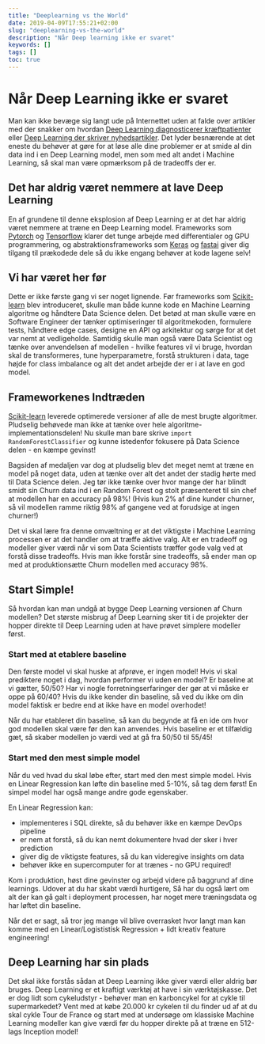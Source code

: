 ```yaml
---
title: "Deeplearning vs the World"
date: 2019-04-09T17:55:21+02:00
slug: "deeplearning-vs-the-world"
description: "Når Deep learning ikke er svaret"
keywords: []
tags: []
toc: true
---
```


# Når Deep Learning ikke er svaret

Man kan ikke bevæge sig langt ude på Internettet uden at falde over artikler med der snakker om hvordan [Deep Learning diagnosticerer kræftpatienter](https://ai.googleblog.com/2018/10/applying-deep-learning-to-metastatic.html) eller [Deep Learning der skriver nyhedsartikler](https://www.forbes.com/sites/nicolemartin1/2019/02/08/did-a-robot-write-this-how-ai-is-impacting-journalism/#6d38d5297795). Det lyder besnærende at det eneste du behøver at gøre for at løse alle dine problemer er at smide al din data ind i en Deep Learning model, men som med alt andet i Machine Learning, så skal man være opmærksom på de tradeoffs der er.

## Det har aldrig været nemmere at lave Deep Learning
En af grundene til denne eksplosion af Deep Learning er at det har aldrig været nemmere at træne en Deep Learning model. Frameworks som [Pytorch](https://pytorch.org/) og [Tensorflow](https://www.tensorflow.org/) klarer det tunge arbejde med differentialer og GPU programmering, og abstraktionsframeworks som [Keras](
https://keras.io/) og [fastai](https://docs.fast.ai/) giver dig tilgang til prækodede dele så du ikke engang behøver at kode lagene selv!

## Vi har været her før
Dette er ikke første gang vi ser noget lignende. Før frameworks som [Scikit-learn](https://scikit-learn.org/stable/) blev introduceret, skulle man både kunne kode en Machine Learning algoritme og håndtere Data Science delen. Det betød at man skulle være en Software Engineer der tænker optimiseringer til algoritmekoden, formulere tests, håndtere edge cases, designe en API og arkitektur og sørge for at det var nemt at vedligeholde.
Samtidig skulle man også være Data Scientist og tænke over anvendelsen af modellen - hvilke features vil vi bruge, hvordan skal de transformeres, tune hyperparametre, forstå strukturen i data, tage højde for class imbalance og alt det andet arbejde der er i at lave en god model.

## Frameworkenes Indtræden
[Scikit-learn](https://scikit-learn.org/stable/) leverede optimerede versioner af alle de mest brugte algoritmer. Pludselig behøvede man ikke at tænke over hele algoritme-implementationsdelen! Nu skulle man bare skrive `import RandomForestClassifier` og kunne istedenfor fokusere på Data Science delen - en kæmpe gevinst!

Bagsiden af medaljen var dog at pludselig blev det meget nemt at træne en model på noget data, uden at tænke over alt det andet der stadig hørte med til Data Science delen. Jeg tør ikke tænke over hvor mange der har blindt smidt sin Churn data ind i en Random Forest og stolt præsenteret til sin chef at modellen har en accuracy på 98%! (Hvis kun 2% af dine kunder churner, så vil modellen ramme riktig 98% af gangene ved at forudsige at ingen churner!)

Det vi skal lære fra denne omvæltning er at det viktigste i Machine Learning processen er at det handler om at træffe aktive valg. Alt er en tradeoff og modeller giver værdi når vi som Data Scientists træffer gode valg ved at forstå disse tradeoffs. Hvis man ikke forstår sine tradeoffs, så ender man op med at produktionsætte Churn modellen med accuracy 98%.

## Start Simple!
Så hvordan kan man undgå at bygge Deep Learning versionen af Churn modellen? Det største misbrug af Deep Learning sker tit i de projekter der hopper direkte til Deep Learning uden at have prøvet simplere modeller først. 

### Start med at etablere baseline
Den første model vi skal huske at afprøve, er ingen model!
Hvis vi skal prediktere noget i dag, hvordan performer vi uden en model? Er baseline at vi gætter, 50/50? 
Har vi nogle forretningserfaringer der gør at vi måske er oppe på 60/40? Hvis du ikke kender din baseline, så ved du ikke om din model faktisk er bedre end at ikke have en model overhodet!

Når du har etableret din baseline, så kan du begynde at få en ide om hvor god modellen skal være før den kan anvendes. Hvis baseline er et tilfældig gæt, så skaber modellen jo værdi ved at gå fra 50/50 til 55/45!

### Start med den mest simple model
Når du ved hvad du skal løbe efter, start med den mest simple model. Hvis en Linear Regression kan løfte din baseline med 5-10%, så tag dem først! En simpel model har også mange andre gode egenskaber.

En Linear Regression kan:
- implementeres i SQL direkte, så du behøver ikke en kæmpe DevOps pipeline
- er nem at forstå, så du kan nemt dokumentere hvad der sker i hver prediction
- giver dig de viktigste features, så du kan videregive insights om data
- behøver ikke en supercomputer for at trænes - no GPU required!

Kom i produktion, høst dine gevinster og arbejd videre på baggrund af dine learnings. Udover at du har skabt værdi hurtigere, Så har du også lært om alt der kan gå galt i deployment processen, har noget mere træningsdata og har løftet din baseline.

Når det er sagt, så tror jeg mange vil blive overrasket hvor langt man kan komme med en Linear/Logististisk Regression + lidt kreativ feature engineering!

## Deep Learning har sin plads
Det skal ikke forstås sådan at Deep Learning ikke giver værdi eller aldrig bør bruges. Deep Learning er et kraftigt værktøj at have i sin værktøjskasse. Det er dog lidt som cykeludstyr - behøver man en karboncykel for at cykle til supermarkedet? Vent med at købe 20.000 kr cykelen til du finder ud af at du skal cykle Tour de France og start med at undersøge om klassiske Machine Learning modeller kan give værdi før du hopper direkte på at træne en 512-lags Inception model!
